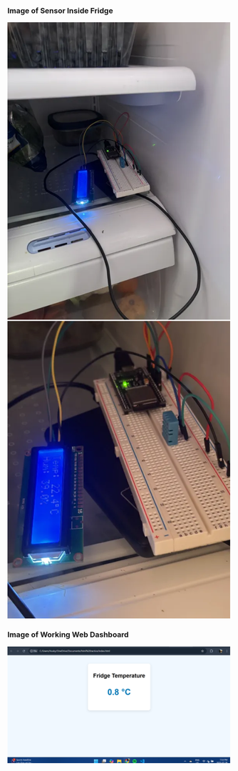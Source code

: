 ### Image of Sensor Inside Fridge

<img src="IMG_8203.png" alt="Website Preview" width="500">
<img src="IMG_8204.png" alt="Website Preview" width="500">

### Image of Working Web Dashboard
<img src="websiteimage.png" alt="Website Preview" width="500">
